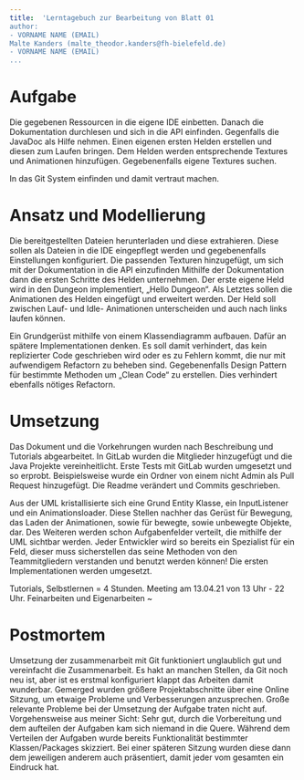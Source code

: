 ```yaml
---
title:  'Lerntagebuch zur Bearbeitung von Blatt 01
author:
- VORNAME NAME (EMAIL)
Malte Kanders (malte_theodor.kanders@fh-bielefeld.de)
- VORNAME NAME (EMAIL)
...
```


<!--
Führen Sie zu jedem Aufgabenblatt und zum Projekt (Stationen 3-9) ein
Lerntagebuch in Ihrem Team. Kopieren Sie dazu diese Vorlage und füllen
Sie den Kopf entsprechend aus.

Im Lerntagebuch sollen Sie Ihr Vorgehen bei der Bearbeitung des jeweiligen
Aufgabenblattes vom ersten Schritt bis zur Abgabe der Lösung dokumentieren,
d.h. wie sind Sie die gestellte Aufgabe angegangen (und warum), was war
Ihr Plan und auf welche Probleme sind Sie bei der Umsetzung gestoßen und
wie haben Sie diese Probleme gelöst. Beachten Sie die vorgegebene Struktur.
Für jede Abgabe sollte ungefähr eine DIN-A4-Seite Text erstellt werden,
d.h. ca. 400 Wörter umfassen. Wer das Lerntagebuch nur ungenügend führt
oder es gar nicht mit abgibt, bekommt für die betreffende Abgabe 0 Punkte.

Checken Sie das Lerntagebuch mit in Ihr Projekt/Git-Repo ein.

Schreiben Sie den Text mit [Markdown](https://pandoc.org/MANUAL.html#pandocs-markdown).

Geben Sie das Lerntagebuch stets mit ab. Achtung: Wenn Sie Abbildungen
einbetten (etwa UML-Diagramme), denken Sie daran, diese auch abzugeben!

Beachten Sie auch die Hinweise im [Orga "Bewertung der Aufgaben"](pm_orga.html#punkte)
sowie [Praktikumsblatt "Lerntagebuch"](pm_praktikum.html#lerntagebuch).
-->


# Aufgabe

<!--
Bitte hier die zu lösende Aufgabe kurz in eigenen Worten beschreiben.
-->

Die gegebenen Ressourcen in die eigene IDE einbetten.
Danach die Dokumentation durchlesen und sich in die API einfinden.
Gegenfalls die JavaDoc als Hilfe nehmen.
Einen eigenen ersten Helden erstellen und diesen zum Laufen bringen.
Dem Helden werden entsprechende Textures und Animationen hinzufügen.
Gegebenenfalls eigene Textures suchen.

In das Git System einfinden und damit vertraut machen.


# Ansatz und Modellierung

<!--
Bitte hier den Lösungsansatz kurz beschreiben:
-   Wie sollte die Aufgabe gelöst werden?
-   Welche Techniken wollten Sie einsetzen?
-   Wie sah Ihre Modellierung aus (UML-Diagramm)?
-   Worauf müssen Sie konkret achten?
-->

Die bereitgestellten Dateien herunterladen und diese extrahieren.
Diese sollen als Dateien in die IDE eingepflegt werden und gegebenenfalls
Einstellungen konfiguriert.
Die passenden Texturen hinzugefügt, um sich mit der Dokumentation in die API
einzufinden
Mithilfe der Dokumentation dann die ersten Schritte des Helden unternehmen.
Der erste eigene Held wird in den Dungeon implementiert, „Hello Dungeon“.
Als Letztes sollen die Animationen des Helden eingefügt und erweitert werden.
Der Held soll zwischen Lauf- und Idle- Animationen unterscheiden und auch nach links
laufen können.

Ein Grundgerüst mithilfe von einem Klassendiagramm aufbauen.
Dafür an spätere Implementationen denken.
Es soll damit verhindert, das kein replizierter Code geschrieben wird oder es zu Fehlern
kommt, die nur mit aufwendigem Refactorn zu beheben sind.
Gegebenenfalls Design Pattern für bestimmte Methoden um „Clean Code“ zu erstellen.
Dies verhindert ebenfalls nötiges Refactorn.


# Umsetzung

<!--
Bitte hier die Umsetzung der Lösung kurz beschreiben:
-   Was haben Sie gemacht,
-   an welchem Datum haben sie es gemacht,
-   wie lange hat es gedauert,
-   was war das Ergebnis?
-->

Das Dokument und die Vorkehrungen wurden nach Beschreibung und Tutorials abgearbeitet.
In GitLab wurden die Mitglieder hinzugefügt und die Java Projekte vereinheitlicht.
Erste Tests mit GitLab wurden umgesetzt und so erprobt.
Beispielsweise wurde ein Ordner von einem nicht Admin als Pull Request hinzugefügt.
Die Readme verändert und Commits geschrieben.

Aus der UML kristallisierte sich eine
Grund Entity Klasse, ein InputListener und ein Animationsloader.
Diese Stellen nachher das Gerüst für Bewegung, das Laden der Animationen, sowie
für bewegte, sowie unbewegte Objekte, dar.
Des Weiteren werden schon Aufgabenfelder verteilt, die mithilfe der UML sichtbar werden.
Jeder Entwickler wird so bereits ein Spezialist für ein Feld, dieser muss sicherstellen das seine Methoden von den Teammitgliedern verstanden und benutzt werden können!
Die ersten Implementationen werden umgesetzt.

Tutorials, Selbstlernen = 4 Stunden.
Meeting am 13.04.21 von 13 Uhr - 22 Uhr.
Feinarbeiten und Eigenarbeiten ~

# Postmortem

<!--
Bitte blicken Sie auf die Aufgabe, Ihren Lösungsansatz und die Umsetzung
kritisch zurück:
-   Was hat funktioniert, was nicht? Würden Sie noch einmal so vorgehen?
-   Welche Probleme sind bei der Umsetzung Ihres Lösungsansatzes aufgetreten?
-   Wie haben Sie die Probleme letztlich gelöst?
-->

Umsetzung der zusammenarbeit mit Git funktioniert unglaublich gut und vereinfacht die Zusammenarbeit.
Es hakt an manchen Stellen, da Git noch neu ist, aber ist es erstmal konfiguriert klappt das
Arbeiten damit wunderbar.
Gemerged wurden größere Projektabschnitte über eine Online Sitzung, um etwaige Probleme und Verbesserungen anzusprechen.
Große relevante Probleme bei der Umsetzung der Aufgabe traten nicht auf.
Vorgehensweise aus meiner Sicht: Sehr gut, durch die Vorbereitung und dem aufteilen der Aufgaben kam sich niemand in die 
Quere. Während dem Verteilen der Aufgaben wurde bereits Funktionalität bestimmter Klassen/Packages skizziert.
Bei einer späteren Sitzung wurden diese dann dem jeweiligen anderem auch präsentiert, damit jeder vom gesamten ein 
Eindruck hat.

